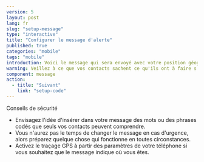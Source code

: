 ```yaml
---
version: 5
layout: post
lang: fr
slug: "setup-message"
type: "interactive"
title: "Configurer le message d'alerte"
published: true
categories: "mobile"
tags: "mobile"
introduction: Voici le message qui sera envoyé avec votre position géographique.
warning: Veillez à ce que vos contacts sachent ce qu'ils ont à faire s'ils reçoivent ce message. 
component: message
action:
  - title: "Suivant"
    link: "setup-code"
---
```


Conseils de sécurité

 - Envisagez l'idée d'insérer dans votre message des mots ou des phrases codés que seuls vos contacts peuvent comprendre.
 - Vous n'aurez pas le temps de changer le message en cas d'urgence, alors préparez quelque chose qui fonctionne en toutes circonstances. 
 - Activez le traçage GPS à partir des paramètres de votre téléphone si vous souhaitez que le message indique où vous êtes.
